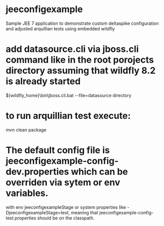 # jeeconfigexample
Sample JEE 7 application to demonstrate custom deltaspike configuration and adjusted arquillian tests using embedded wildfly

# add datasource.cli via jboss.cli command like in the root porojects directory assuming that wildfly 8.2 is already started
${wildfly_home}\bin\jboss.cli.bat  --file=datasource directory

# to run arquillian test execute:
mvn clean package

# The default config file is jeeconfigexample-config-dev.properties  which can be overriden via sytem or env variables. 
with env jeeconfigexampleStage or system properties like -DjeeconfigexampleStage=test, meaning that jeeconfigexample-config-test.properties should be 
on the classpath.


